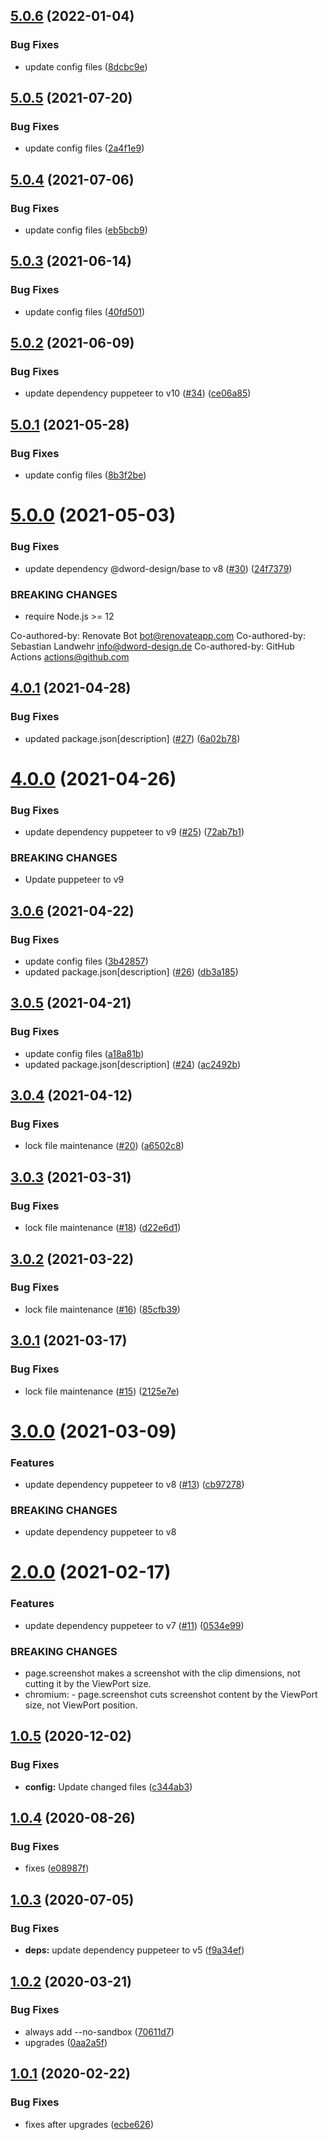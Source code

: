 ## [5.0.6](https://github.com/dword-design/puppeteer/compare/v5.0.5...v5.0.6) (2022-01-04)


### Bug Fixes

* update config files ([8dcbc9e](https://github.com/dword-design/puppeteer/commit/8dcbc9e9edb20720e8fb672191862304916bdb91))

## [5.0.5](https://github.com/dword-design/puppeteer/compare/v5.0.4...v5.0.5) (2021-07-20)


### Bug Fixes

* update config files ([2a4f1e9](https://github.com/dword-design/puppeteer/commit/2a4f1e99ecf545d552ed12da434dc003d0d04bfb))

## [5.0.4](https://github.com/dword-design/puppeteer/compare/v5.0.3...v5.0.4) (2021-07-06)


### Bug Fixes

* update config files ([eb5bcb9](https://github.com/dword-design/puppeteer/commit/eb5bcb94a34aef83924b4436d5318f9b443f3f6d))

## [5.0.3](https://github.com/dword-design/puppeteer/compare/v5.0.2...v5.0.3) (2021-06-14)


### Bug Fixes

* update config files ([40fd501](https://github.com/dword-design/puppeteer/commit/40fd501758210ff2ef5d58a58015c9adfc742ab9))

## [5.0.2](https://github.com/dword-design/puppeteer/compare/v5.0.1...v5.0.2) (2021-06-09)


### Bug Fixes

* update dependency puppeteer to v10 ([#34](https://github.com/dword-design/puppeteer/issues/34)) ([ce06a85](https://github.com/dword-design/puppeteer/commit/ce06a8597fdb4594b29bbfa375c6888066f7bdfc))

## [5.0.1](https://github.com/dword-design/puppeteer/compare/v5.0.0...v5.0.1) (2021-05-28)


### Bug Fixes

* update config files ([8b3f2be](https://github.com/dword-design/puppeteer/commit/8b3f2be57a539daad7dcf7565a81a7bb6bf97219))

# [5.0.0](https://github.com/dword-design/puppeteer/compare/v4.0.1...v5.0.0) (2021-05-03)


### Bug Fixes

* update dependency @dword-design/base to v8 ([#30](https://github.com/dword-design/puppeteer/issues/30)) ([24f7379](https://github.com/dword-design/puppeteer/commit/24f737929a1a0b65ff7143b2293297d91ed95d4c))


### BREAKING CHANGES

* require Node.js >= 12

Co-authored-by: Renovate Bot <bot@renovateapp.com>
Co-authored-by: Sebastian Landwehr <info@dword-design.de>
Co-authored-by: GitHub Actions <actions@github.com>

## [4.0.1](https://github.com/dword-design/puppeteer/compare/v4.0.0...v4.0.1) (2021-04-28)


### Bug Fixes

* updated package.json[description] ([#27](https://github.com/dword-design/puppeteer/issues/27)) ([6a02b78](https://github.com/dword-design/puppeteer/commit/6a02b78d8198a5601ccfd7c2a8c912dad7dfea61))

# [4.0.0](https://github.com/dword-design/puppeteer/compare/v3.0.6...v4.0.0) (2021-04-26)


### Bug Fixes

* update dependency puppeteer to v9 ([#25](https://github.com/dword-design/puppeteer/issues/25)) ([72ab7b1](https://github.com/dword-design/puppeteer/commit/72ab7b1bc78864ea24a36c80330fa54218ab2791))


### BREAKING CHANGES

* Update puppeteer to v9

## [3.0.6](https://github.com/dword-design/puppeteer/compare/v3.0.5...v3.0.6) (2021-04-22)


### Bug Fixes

* update config files ([3b42857](https://github.com/dword-design/puppeteer/commit/3b428572761b8fe5af5dc1c87e56f0a90769558e))
* updated package.json[description] ([#26](https://github.com/dword-design/puppeteer/issues/26)) ([db3a185](https://github.com/dword-design/puppeteer/commit/db3a185a64cbdfbd843d66e39a1b0af00e4364e6))

## [3.0.5](https://github.com/dword-design/puppeteer/compare/v3.0.4...v3.0.5) (2021-04-21)


### Bug Fixes

* update config files ([a18a81b](https://github.com/dword-design/puppeteer/commit/a18a81bd76c265e5e2918147422aaf7c141f210f))
* updated package.json[description] ([#24](https://github.com/dword-design/puppeteer/issues/24)) ([ac2492b](https://github.com/dword-design/puppeteer/commit/ac2492b0b7a27af08e49a912df97a0454a89fdf3))

## [3.0.4](https://github.com/dword-design/puppeteer/compare/v3.0.3...v3.0.4) (2021-04-12)


### Bug Fixes

* lock file maintenance ([#20](https://github.com/dword-design/puppeteer/issues/20)) ([a6502c8](https://github.com/dword-design/puppeteer/commit/a6502c81c197e13b3f05409d14504d2df1a1a07f))

## [3.0.3](https://github.com/dword-design/puppeteer/compare/v3.0.2...v3.0.3) (2021-03-31)


### Bug Fixes

* lock file maintenance ([#18](https://github.com/dword-design/puppeteer/issues/18)) ([d22e6d1](https://github.com/dword-design/puppeteer/commit/d22e6d15e8841e4524a84a726f699f7651a769b3))

## [3.0.2](https://github.com/dword-design/puppeteer/compare/v3.0.1...v3.0.2) (2021-03-22)


### Bug Fixes

* lock file maintenance ([#16](https://github.com/dword-design/puppeteer/issues/16)) ([85cfb39](https://github.com/dword-design/puppeteer/commit/85cfb398b671095d9f865d4e3a137d015f04a226))

## [3.0.1](https://github.com/dword-design/puppeteer/compare/v3.0.0...v3.0.1) (2021-03-17)


### Bug Fixes

* lock file maintenance ([#15](https://github.com/dword-design/puppeteer/issues/15)) ([2125e7e](https://github.com/dword-design/puppeteer/commit/2125e7e015e77b8768886cf77e1cb1ea8b82c899))

# [3.0.0](https://github.com/dword-design/puppeteer/compare/v2.0.0...v3.0.0) (2021-03-09)


### Features

* update dependency puppeteer to v8 ([#13](https://github.com/dword-design/puppeteer/issues/13)) ([cb97278](https://github.com/dword-design/puppeteer/commit/cb97278e6c04b7ce6efc7b50f197bdfd5c7d7a0a))


### BREAKING CHANGES

* update dependency puppeteer to v8

# [2.0.0](https://github.com/dword-design/puppeteer/compare/v1.0.5...v2.0.0) (2021-02-17)


### Features

* update dependency puppeteer to v7 ([#11](https://github.com/dword-design/puppeteer/issues/11)) ([0534e99](https://github.com/dword-design/puppeteer/commit/0534e994a3b19dad6083ea3a647a194a8b4fb7ae))


### BREAKING CHANGES

* page.screenshot makes a screenshot with the clip dimensions, not cutting it by the ViewPort size.
* chromium: - page.screenshot cuts screenshot content by the ViewPort size, not ViewPort position.

## [1.0.5](https://github.com/dword-design/puppeteer/compare/v1.0.4...v1.0.5) (2020-12-02)


### Bug Fixes

* **config:** Update changed files ([c344ab3](https://github.com/dword-design/puppeteer/commit/c344ab346ff4b3d113994e1a87df46d390c98601))

## [1.0.4](https://github.com/dword-design/puppeteer/compare/v1.0.3...v1.0.4) (2020-08-26)


### Bug Fixes

* fixes ([e08987f](https://github.com/dword-design/puppeteer/commit/e08987f65404d310242ce9aa48ffdd402f5c5608))

## [1.0.3](https://github.com/dword-design/puppeteer/compare/v1.0.2...v1.0.3) (2020-07-05)


### Bug Fixes

* **deps:** update dependency puppeteer to v5 ([f9a34ef](https://github.com/dword-design/puppeteer/commit/f9a34efcab50900e8099f493a524c0c7cb8e8d30))

## [1.0.2](https://github.com/dword-design/puppeteer/compare/v1.0.1...v1.0.2) (2020-03-21)


### Bug Fixes

* always add --no-sandbox ([70611d7](https://github.com/dword-design/puppeteer/commit/70611d7b5125bac4229431faf21a32eede408a75))
* upgrades ([0aa2a5f](https://github.com/dword-design/puppeteer/commit/0aa2a5f1ae062f6c474e9fc6beb277b5dab7c423))

## [1.0.1](https://github.com/dword-design/puppeteer/compare/v1.0.0...v1.0.1) (2020-02-22)


### Bug Fixes

* fixes after upgrades ([ecbe626](https://github.com/dword-design/puppeteer/commit/ecbe626827240e41b0d8c5364c52685deba8c0e5))
